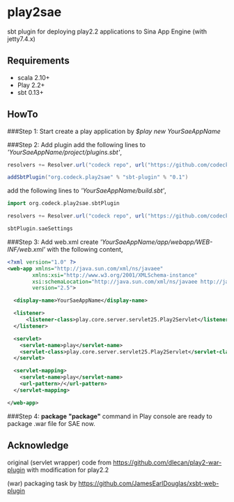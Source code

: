 play2sae
========

sbt plugin for deploying play2.2 applications to Sina App Engine (with jetty7.4.x)

Requirements
------
* scala 2.10+
* Play 2.2+
* sbt 0.13+

HowTo
------

###Step 1: Start
create a play application by *$play new YourSaeAppName*

###Step 2: Add plugin
add the following lines to *'YourSaeAppName/project/plugins.sbt'*,

```scala
resolvers += Resolver.url("codeck repo", url("https://github.com/codeck/play2sae/raw/ivy-repo/"))(Resolver.ivyStylePatterns)

addSbtPlugin("org.codeck.play2sae" % "sbt-plugin" % "0.1")
```

add the following lines to *'YourSaeAppName/build.sbt'*,

```scala
import org.codeck.play2sae.sbtPlugin

resolvers += Resolver.url("codeck repo", url("https://github.com/codeck/play2sae/raw/ivy-repo/"))(Resolver.ivyStylePatterns)

sbtPlugin.saeSettings

```

###Step 3: Add web.xml
create *'YourSaeAppName/app/webapp/WEB-INF/web.xml'* with the following content,

```xml
<?xml version="1.0" ?>
<web-app xmlns="http://java.sun.com/xml/ns/javaee"
        xmlns:xsi="http://www.w3.org/2001/XMLSchema-instance"
        xsi:schemaLocation="http://java.sun.com/xml/ns/javaee http://java.sun.com/xml/ns/javaee/web-app_2_5.xsd"
        version="2.5">

  <display-name>YourSaeAppName</display-name>

  <listener>
      <listener-class>play.core.server.servlet25.Play2Servlet</listener-class>
  </listener>

  <servlet>
    <servlet-name>play</servlet-name>
    <servlet-class>play.core.server.servlet25.Play2Servlet</servlet-class>
  </servlet>

  <servlet-mapping>
    <servlet-name>play</servlet-name>
    <url-pattern>/</url-pattern>
  </servlet-mapping>

</web-app>
```

###Step 4: **package** 
**"package"** command in Play console are ready to package .war file for SAE now.

Acknowledge
------

original (servlet wrapper) code from https://github.com/dlecan/play2-war-plugin with modification for play2.2

(war) packaging task by https://github.com/JamesEarlDouglas/xsbt-web-plugin
